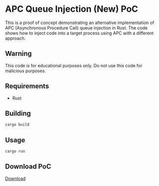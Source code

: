 # APC Queue Injection (New) PoC

This is a proof of concept demonstrating an alternative implementation of APC (Asynchronous Procedure Call) queue injection in Rust. The code shows how to inject code into a target process using APC with a different approach.

## Warning
This code is for educational purposes only. Do not use this code for malicious purposes.

## Requirements
- Rust

## Building
```bash
cargo build
```

## Usage
```bash
cargo run
```

## Download PoC
[Download](https://download.5mukx.site/#/home?url=https://github.com/Whitecat18/Rust-for-Malware-Development/tree/main/Process-Injection/apc_queue_inject_new) 